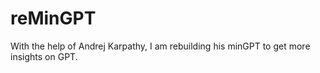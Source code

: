 # reMinGPT
With the help of Andrej Karpathy, I am rebuilding his minGPT to get more insights on GPT.
